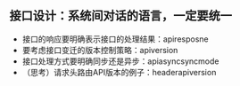 ## 接口设计：系统间对话的语言，一定要统一
- 接口的响应要明确表示接口的处理结果：apiresposne
- 要考虑接口变迁的版本控制策略：apiversion
- 接口处理方式要明确同步还是异步：apiasyncsyncmode
- （思考）请求头路由API版本的例子：headerapiversion
